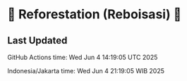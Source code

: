 
# 🌳 Reforestation (Reboisasi) 🌲

## Last Updated

GitHub Actions time: Wed Jun  4 14:19:05 UTC 2025

Indonesia/Jakarta time: Wed Jun  4 21:19:05 WIB 2025
